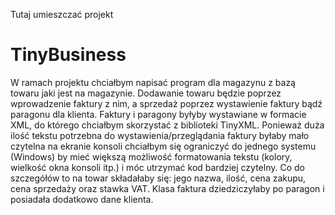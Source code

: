 Tutaj umieszczać projekt

# TinyBusiness

W ramach projektu chciałbym napisać program dla magazynu z bazą towaru jaki jest na magazynie. Dodawanie towaru będzie poprzez wprowadzenie faktury z nim, a sprzedaż poprzez wystawienie faktury bądź paragonu dla klienta.
Faktury i paragony byłyby wystawiane w formacie XML, do którego chciałbym skorzystać z biblioteki TinyXML.
Ponieważ duża ilość tekstu potrzebna do wystawienia/przeglądania faktury byłaby mało czytelna na ekranie konsoli chciałbym się ograniczyć do jednego systemu (Windows) by mieć większą możliwość formatowania tekstu (kolory, wielkość okna konsoli itp.) i móc utrzymać kod bardziej czytelny.
Co do szczegółów to na towar składałaby się: jego nazwa, ilość, cena zakupu, cena sprzedaży oraz stawka VAT. Klasa faktura dziedziczyłaby po paragon i posiadała dodatkowo dane klienta.